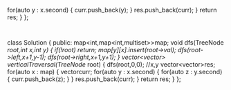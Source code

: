 for(auto y : x.second)
{
curr.push_back(y);
}
res.push_back(curr);
}
return res;
}
};
```
​
```
class Solution {
public:
map<int,map<int,multiset<int>>>map;
void dfs(TreeNode *root,int x,int y)
{
if(!root)
return;
map[y][x].insert(root->val);
dfs(root->left,x+1,y-1);
dfs(root->right,x+1,y+1);
}
vector<vector<int>> verticalTraversal(TreeNode* root) {
dfs(root,0,0);  //x,y
vector<vector<int>>res;
for(auto x : map)
{
vector<int>curr;
for(auto y : x.second)
{
for(auto z : y.second)
{
curr.push_back(z);
}
}
res.push_back(curr);
}
return res;
}
};
```